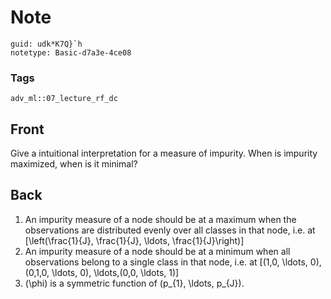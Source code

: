 # Note
```
guid: udk*K7Q}`h
notetype: Basic-d7a3e-4ce08
```

### Tags
```
adv_ml::07_lecture_rf_dc
```

## Front
Give a intuitional interpretation for a measure of impurity. When is impurity maximized, when is it minimal?

## Back
1. An impurity measure of a node should be at a maximum when the observations are distributed evenly over all classes in that node, i.e. at
\[\left(\frac{1}{J}, \frac{1}{J}, \ldots, \frac{1}{J}\right)\]
2. An impurity measure of a node should be at a minimum when all observations belong to a single class in that node, i.e. at
\[(1,0, \ldots, 0),(0,1,0, \ldots, 0), \ldots,(0,0, \ldots, 1)\]
3. \(\phi\) is a symmetric function of \(p_{1}, \ldots, p_{J}\).
